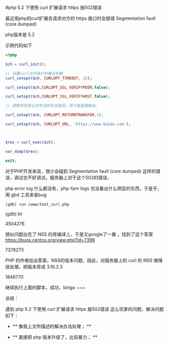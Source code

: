 #php 5.2 下使用 curl 扩展请求 https 报502错误

最近用php的curl扩展去请求对方的 https 接口时会报错 Segmentation fault (core dumped)

php版本是 5.2


示例代码如下

```php
<?php

$ch = curl_init();

// 设置curl允许执行的最长秒数
curl_setopt($ch, CURLOPT_TIMEOUT, 15);

curl_setopt($ch,CURLOPT_SSL_VERIFYPEER,false);

curl_setopt($ch,CURLOPT_SSL_VERIFYHOST,false);

// 获取的信息以文件流的形式返回，而不是直接输出。

curl_setopt($ch, CURLOPT_RETURNTRANSFER,1);

curl_setopt($ch, CURLOPT_URL, 'https://www.baidu.com');



$res = curl_exec($ch);

var_dump($res);

exit;
```

对于PHP开发来说，很少会碰到 Segmentation fault (core dumped) 这样的错误，调试也不好调试，服务器上对于这个502的错误，

php error log 什么都没有，php-fpm logs 也没看出什么明显的东西，于是乎，用 gbd 工具来查bug

```shell
(gdb) run /www/test_curl.php 
```


(gdb) bt

4504276

貌似问题出在了 NSS 的库编译上，于是又google了一番 ，找到了这个答案 https://bugs.centos.org/view.php?id=7399

7378273

PHP 的作者给出答案，NSS的版本问题，因此，对服务器上的 curl 的 NSS 做降级处理，把版本弄成 3.16.2.3

1848770

继续执行上面的脚本，成功，bingo ~~~

总结：

遇到 php 5.2 下使用 curl 扩展请求 https 报502错误 这么坑爹的问题，解决问题如下：

+ ** 像我上文所描述的解决办法处理； **

+ ** 直接把 php 版本升级了，比较暴力； **
